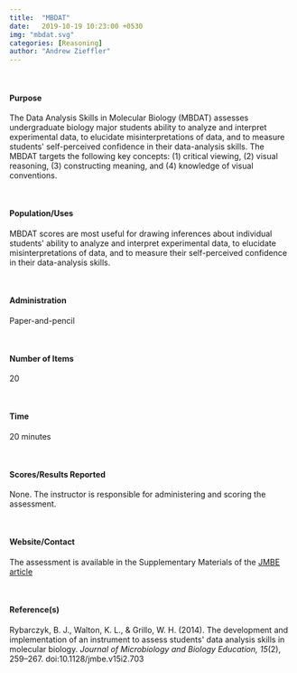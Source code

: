 ```yaml
---
title:  "MBDAT"
date:   2019-10-19 10:23:00 +0530
img: "mbdat.svg"
categories: [Reasoning]
author: "Andrew Zieffler"
---
```


<br />

#### Purpose

The Data Analysis Skills in Molecular Biology (MBDAT) assesses undergraduate biology major students ability to analyze and interpret experimental data, to elucidate misinterpretations of data, and to measure students' self-perceived confidence in their data-analysis skills. The MBDAT targets the following key concepts: (1) critical viewing, (2) visual reasoning, (3) constructing meaning, and (4) knowledge of visual conventions.

<p style="margin-bottom:50px;"> </p>

#### Population/Uses

MBDAT scores are most useful for drawing inferences about individual students' ability to analyze and interpret experimental data, to elucidate misinterpretations of data, and to measure their self-perceived confidence in their data-analysis skills. 

<p style="margin-bottom:50px;"> </p>

#### Administration

Paper-and-pencil

<p style="margin-bottom:50px;"> </p>

#### Number of Items

20

<p style="margin-bottom:50px;"> </p>

#### Time

20 minutes 

<p style="margin-bottom:50px;"> </p>

#### Scores/Results Reported

None. The instructor is responsible for administering and scoring the assessment.

<p style="margin-bottom:50px;"> </p>

#### Website/Contact

The assessment is available in the Supplementary Materials of the [JMBE article](https://www.ncbi.nlm.nih.gov/pmc/articles/PMC4278497/)

<p style="margin-bottom:50px;"> </p>

#### Reference(s)

Rybarczyk, B. J., Walton, K. L., &amp; Grillo, W. H. (2014). The development and implementation of an instrument to assess students' data analysis skills in molecular biology. *Journal of Microbiology and Biology Education, 15*(2), 259&ndash;267. doi:10.1128/jmbe.v15i2.703


